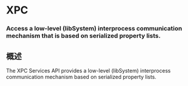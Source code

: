 # XPC
### Access a low-level (libSystem) interprocess communication mechanism that is based on serialized property lists.
## 概述
The XPC Services API provides a low-level (libSystem) interprocess communication mechanism based on serialized property lists.
